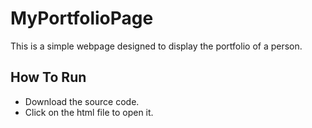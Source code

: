 # MyPortfolioPage

This is a simple webpage designed to display the portfolio of a person.

How To Run
----------
* Download the source code.
* Click on the html file to open it.
